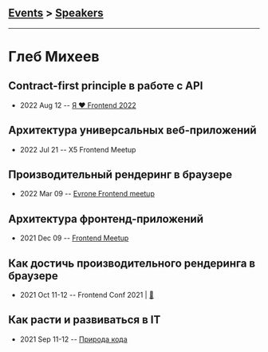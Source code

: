## [Events](../README.md) > [Speakers](../speakers.md)
---

# Глеб Михеев

## Contract-first principle в работе c API
- 2022 Aug 12 -- [Я ❤ Frontend 2022](https://www.youtube.com/watch?v=z3O8qYmPd58&t=751s)    
## Архитектура универсальных веб-приложений
- 2022 Jul 21 -- X5 Frontend Meetup    
## Производительный рендеринг в браузере
- 2022 Mar 09 -- [Evrone Frontend meetup](https://youtu.be/QDQSj4__v_8)    
## Архитектура фронтенд-приложений
- 2021 Dec 09 -- [Frontend Meetup](https://youtu.be/3Cy2nUxjOVg?t=6547)    
## Как достичь производительного рендеринга в браузере
- 2021 Oct 11-12 -- Frontend Conf 2021  | [:notebook:](https://drive.google.com/file/d/17bYF3_DtaEscKWOTcQUNVAT2AyQ4MGIg/view)  
## Как расти и развиваться в IT
- 2021 Sep 11-12 -- [Природа кода](https://youtu.be/3DQ1ckitJyg)    

